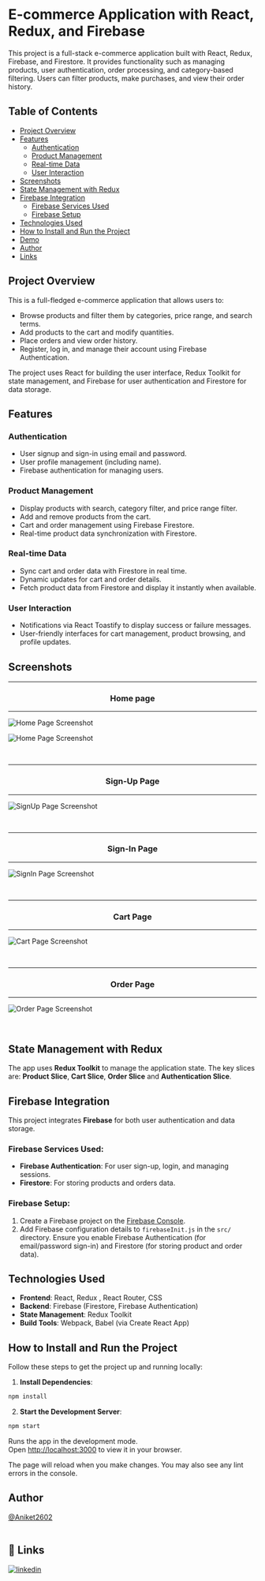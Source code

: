 # E-commerce Application with React, Redux, and Firebase

This project is a full-stack e-commerce application built with React, Redux, Firebase, and Firestore. It provides functionality such as managing products, user authentication, order processing, and category-based filtering. Users can filter products, make purchases, and view their order history.

## Table of Contents

- [Project Overview](#project-overview)
- [Features](#features)
  - [Authentication](#authentication)
  - [Product Management](#product-management)
  - [Real-time Data](#real-time-data)
  - [User Interaction](#user-interaction)
- [Screenshots](#screenshots)
- [State Management with Redux](#state-management-with-redux)
- [Firebase Integration](#firebase-integration)
  - [Firebase Services Used](#firebase-services-used)
  - [Firebase Setup](#firebase-setup)
- [Technologies Used](#technologies-used)
- [How to Install and Run the Project](#how-to-install-and-run-the-project)
- [Demo](#demo)
- [Author](#author)
- [Links](#links)

## Project Overview

This is a full-fledged e-commerce application that allows users to:

- Browse products and filter them by categories, price range, and search terms.
- Add products to the cart and modify quantities.
- Place orders and view order history.
- Register, log in, and manage their account using Firebase Authentication.

The project uses React for building the user interface, Redux Toolkit for state management, and Firebase for user authentication and Firestore for data storage.

## Features

### Authentication

- User signup and sign-in using email and password.
- User profile management (including name).
- Firebase authentication for managing users.

### Product Management

- Display products with search, category filter, and price range filter.
- Add and remove products from the cart.
- Cart and order management using Firebase Firestore.
- Real-time product data synchronization with Firestore.

### Real-time Data

- Sync cart and order data with Firestore in real time.
- Dynamic updates for cart and order details.
- Fetch product data from Firestore and display it instantly when available.

### User Interaction

- Notifications via React Toastify to display success or failure messages.
- User-friendly interfaces for cart management, product browsing, and profile updates.

## Screenshots

<hr>
<h3 style="text-align: center">Home page</h3>
<hr>

![Home Page Screenshot](https://drive.google.com/file/d/1MjkwgEHdjv4AUggocnDtfRqSnul-Nskj/view?usp=drive_link)

![Home Page Screenshot](https://drive.google.com/file/d/11eXb52kWI-XJMUWktzvEO8-4dqzDaKT5/view?usp=drive_link)

<br>

<hr>
<h3 style="text-align: center">Sign-Up Page</h3>
<hr>

![SignUp Page Screenshot](https://drive.google.com/file/d/1i79dGOvjhLfUHVPfEfLLt878bnrWKTyu/view?usp=drive_link)

<br>

<hr>
<h3 style="text-align: center">Sign-In Page</h3>
<hr>

![SignIn Page Screenshot](https://drive.google.com/file/d/1-F_1cedVJZlMWWNCRIb8LIoJC-SotIbb/view?usp=drive_link)

<br>

<hr>
<h3 style="text-align: center">Cart Page</h3>
<hr>

![Cart Page Screenshot](https://drive.google.com/file/d/1e0DLQ-C7PhW1Y_nlFjwDtC29F_ymUA9Y/view?usp=drive_link)

<br>

<hr>
<h3 style="text-align: center">Order Page</h3>
<hr>

![Order Page Screenshot](https://drive.google.com/file/d/1ZFQ6MoTxAZLXVe8NW5Vu51nThwWcnqpp/view?usp=drive_link)

<br>

## State Management with Redux

The app uses **Redux Toolkit** to manage the application state. The key slices are: **Product Slice**, **Cart Slice**, **Order Slice** and **Authentication Slice**.

## Firebase Integration

This project integrates **Firebase** for both user authentication and data storage.

### Firebase Services Used:

- **Firebase Authentication**: For user sign-up, login, and managing sessions.
- **Firestore**: For storing products and orders data.

### Firebase Setup:

1. Create a Firebase project on the [Firebase Console](https://console.firebase.google.com/).
2. Add Firebase configuration details to `firebaseInit.js` in the `src/` directory. Ensure you enable Firebase Authentication (for email/password sign-in) and Firestore (for storing product and order data).

## Technologies Used

- **Frontend**: React, Redux , React Router, CSS
- **Backend**: Firebase (Firestore, Firebase Authentication)
- **State Management**: Redux Toolkit
- **Build Tools**: Webpack, Babel (via Create React App)

## How to Install and Run the Project

Follow these steps to get the project up and running locally:

1. **Install Dependencies**:

```bash
npm install
```

2. **Start the Development Server**:

```bash
npm start
```

Runs the app in the development mode.\
Open [http://localhost:3000](http://localhost:3000) to view it in your browser.

The page will reload when you make changes. You may also see any lint errors in the console.

## Author

[@Aniket2602](https://github.com/Aniket2602)
<br>
<br>

## 🔗 Links

[![linkedin](https://img.shields.io/badge/linkedin-0A66C2?style=for-the-badge&logo=linkedin&logoColor=white)](https://www.linkedin.com/in/aniket-sangale/)
